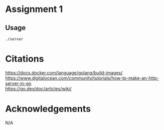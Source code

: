 # Assignment 1
## Usage ##
```./server ```
# Citations #
https://docs.docker.com/language/golang/build-images/   
https://www.digitalocean.com/community/tutorials/how-to-make-an-http-server-in-go  
https://go.dev/doc/articles/wiki/  
# Acknowledgements #
N/A